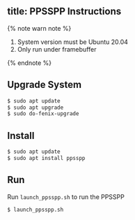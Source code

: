 title: PPSSPP Instructions
---

{% note warn note %}

1. System version must be Ubuntu 20.04
2. Only run under framebuffer

{% endnote %}

## Upgrade System

```sh
$ sudo apt update
$ sudo apt upgrade
$ sudo do-fenix-upgrade
```

## Install

```sh
$ sudo apt update
$ sudo apt install ppsspp
```

## Run

Run `launch_ppsspp.sh` to run the PPSSPP

```sh
$ launch_ppsspp.sh
```


